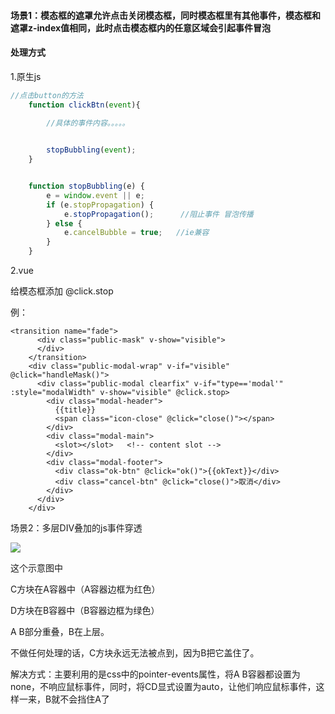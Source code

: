 #### 场景1：模态框的遮罩允许点击关闭模态框，同时模态框里有其他事件，模态框和遮罩z-index值相同，此时点击模态框内的任意区域会引起事件冒泡

#### 处理方式

1.原生js

```js
//点击button的方法
    function clickBtn(event){

        //具体的事件内容。。。。。

        
        stopBubbling(event); 
    }


    function stopBubbling(e) {
        e = window.event || e;
        if (e.stopPropagation) {
            e.stopPropagation();      //阻止事件 冒泡传播
        } else {
            e.cancelBubble = true;   //ie兼容
        }
    }
```

2.vue

给模态框添加 @click.stop

例：

```vue
<transition name="fade">
      <div class="public-mask" v-show="visible">
      </div>
    </transition>
    <div class="public-modal-wrap" v-if="visible" @click="handleMask()">
      <div class="public-modal clearfix" v-if="type=='modal'" :style="modalWidth" v-show="visible" @click.stop>
        <div class="modal-header">
          {{title}}
          <span class="icon-close" @click="close()"></span>
        </div>
        <div class="modal-main">
          <slot></slot>   <!-- content slot -->
        </div>
        <div class="modal-footer">
          <div class="ok-btn" @click="ok()">{{okText}}</div>
          <div class="cancel-btn" @click="close()">取消</div>
        </div>
      </div>
    </div>
```

场景2：多层DIV叠加的js事件穿透

![](https://images2017.cnblogs.com/blog/638108/201710/638108-20171028171349430-1667355324.png)

这个示意图中

C方块在A容器中（A容器边框为红色）

D方块在B容器中（B容器边框为绿色）

A B部分重叠，B在上层。

不做任何处理的话，C方块永远无法被点到，因为B把它盖住了。

解决方式：主要利用的是css中的pointer-events属性，将A B容器都设置为none，不响应鼠标事件，同时，将CD显式设置为auto，让他们响应鼠标事件，这样一来，B就不会挡住A了

